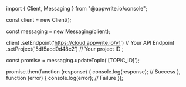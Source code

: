 import { Client, Messaging } from "@appwrite.io/console";

const client = new Client();

const messaging = new Messaging(client);

client
    .setEndpoint('https://cloud.appwrite.io/v1') // Your API Endpoint
    .setProject('5df5acd0d48c2') // Your project ID
;

const promise = messaging.updateTopic('[TOPIC_ID]');

promise.then(function (response) {
    console.log(response); // Success
}, function (error) {
    console.log(error); // Failure
});